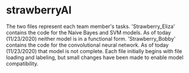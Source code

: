 # strawberryAI
The two files represent each team member's tasks. 
'Strawberry_Eliza' contains the code for the Naive Bayes and SVM models. As of today (11/23/2020)
neither model is in a functional form. 
'Strawberry_Bobby' contains the code for the convolutional neural network. As of today (11/23/2020)
that model is not complete. 
Each file initially begins with file loading and labeling, but small changes have been made to enable 
model compatibility. 
